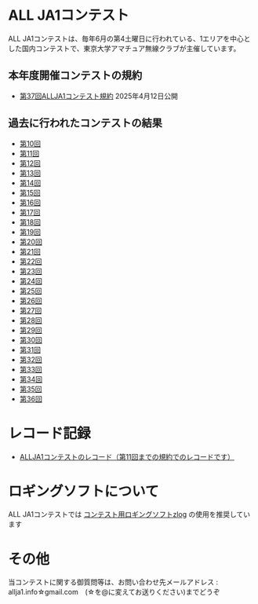 # ALL JA1コンテスト

ALL JA1コンテストは、毎年6月の第4土曜日に行われている、1エリアを中心とした国内コンテストで、東京大学アマチュア無線クラブが主催しています。

## 本年度開催コンテストの規約

- [第37回ALLJA1コンテスト規約](/allja1/37rule) 2025年4月12日公開

## 過去に行われたコンテストの結果

- [第10回](/allja1/10res.html)
- [第11回](/allja1/11res.html)
- [第12回](/allja1/12res.html)
- [第13回](/allja1/13res.html)
- [第14回](/allja1/14res.html)
- [第15回](/allja1/15res.html)
- [第16回](/allja1/16res.html)
- [第17回](/allja1/17res.html)
- [第18回](/allja1/18res.html)
- [第19回](/allja1/19res.html)
- [第20回](/allja1/20res.html)
- [第21回](/allja1/21res.html)
- [第22回](/allja1/22res.html)
- [第23回](/allja1/23res.html)
- [第24回](/allja1/24res.html)
- [第25回](/allja1/25res.html)
- [第26回](/allja1/26res.html)
- [第27回](/allja1/27res.html)
- [第28回](/allja1/28res.html)
- [第29回](/allja1/29res.html)
- [第30回](/allja1/30res.html)
- [第31回](/allja1/31res.html)
- [第32回](/allja1/32res.html)
- [第33回](/allja1/33res.html)
- [第34回](/allja1/34res.html)
- [第35回](/allja1/35res.html)
- [第36回](/allja1/36res.html)

# レコード記録

- [ALLJA1コンテストのレコード（第11回までの規約でのレコードです）](https://ja1zlo.u-tokyo.org/allja1/ja1reco.html)
# ロギングソフトについて

ALL JA1コンテストでは [コンテスト用ロギングソフトzlog](https://zlog.org) の使用を推奨しています

# その他

当コンテストに関する御質問等は、お問い合わせ先メールアドレス : allja1.info☆gmail.com　(☆を@に変えてお送りください)までどうぞ
